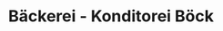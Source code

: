 ---
title: "Bäckerei - Konditorei Böck"
url: /wessling/baeckerei-konditorei-boeck/
shop: Bäckerei
---